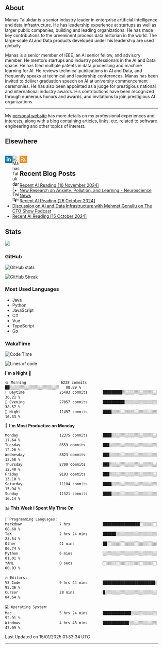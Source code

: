 ## About

Manas Talukdar is a senior industry leader in enterprise artificial intelligence and data infrastructure. He has leadership experience at startups as well as larger public companies, building and leading organizations. He has made key contributions to the preeminent process data historian in the world. The large-scale AI and Data products developed under his leadership are used globally.

Manas is a senior member of IEEE, an AI senior fellow, and advisory member. He mentors startups and industry professionals in the AI and Data space. He has filed multiple patents in data processing and machine learning for AI. He reviews technical publications in AI and Data, and frequently speaks at technical and leadership conferences. Manas has been invited to deliver graduation speech on AI at university commencement ceremonies. He has also been appointed as a judge for prestigious national and international industry awards. His contributions have been recognized through numerous honors and awards, and invitations to join prestigious AI organizations.

---

My [personal website](https://manastalukdar.github.io/) has more details on my professional experiences and interests, along with a blog containing articles, links, etc. related to software engineering and other topics of interest.

## Elsewhere

</br>

<a href="https://www.linkedin.com/in/manastalukdar" target="_blank">
  <img align="left" alt="Manas Talukdar | Linkedin" width="24px" src="https://raw.githubusercontent.com/edent/SuperTinyIcons/master/images/svg/linkedin.svg" />
</a>
<a href="https://www.twitter.com/manastalukdar" target="_blank">
  <img align="left" alt="Manas Talukdar | Twitter" width="24px" src="https://github.com/TheDudeThatCode/TheDudeThatCode/blob/master/Assets/Twitter.svg" />
</a>
<a href="https://manastalukdar.github.io/" target="_blank">
  <img align="left" alt="Manas Talukdar | Website" width="24px" src="https://github.com/edent/SuperTinyIcons/blob/master/images/svg/rss.svg" />
</a>

</br>

## Recent Blog Posts

<!-- BLOG:START -->
- [Recent AI Reading [10 November 2024]](https://manastalukdar.github.io/blog/2024/11/10/recent-ai-reading-10-november-2024/)
- [New Research on Anxiety, Pollution, and Learning - Neuroscience News](https://manastalukdar.github.io/blog/2024/11/02/neuroscience-news-research-anxiety-pollution-learning/)
- [Recent AI Reading [26 October 2024]](https://manastalukdar.github.io/blog/2024/10/26/recent-ai-reading-26-october-2024/)
- [Discussion on AI and Data Infrastructure with Mehmet Gonullu on The CTO Show Podcast](https://manastalukdar.github.io/blog/2024/10/25/ai-data-infrastructure-mehmet-gonullo-the-cto-show-podcast/)
- [Recent AI Reading [15 October 2024]](https://manastalukdar.github.io/blog/2024/10/15/recent-ai-reading-15-october-2024/)
<!-- BLOG:END -->

## Stats

![](https://komarev.com/ghpvc/?username=manastalukdar)

### GitHub

![GitHub stats](https://github-readme-stats.vercel.app/api?username=manastalukdar&show_icons=true&hide_border=true&hide_rank=true&hide_title=true&icon_color=79ff97&text_color=cecac3&bg_color=4d4b4b)

[![GitHub Streak](https://streak-stats.demolab.com?user=manastalukdar&hide_border=true&border_radius=4&date_format=M%20j%5B%2C%20Y%5D&background=4D4B4B)](https://git.io/streak-stats)

### Most Used Languages

- Java
- Python
- JavaScript
- C#
- Vue
- TypeScript
- Go

<!--
![Top Langs](https://github-readme-stats.vercel.app/api/top-langs/?username=manastalukdar&layout=compact&hide_border=true&hide_title=true&icon_color=79ff97&text_color=cecac3&bg_color=4d4b4b)
-->

### WakaTime

<!--START_SECTION:waka-->
![Code Time](http://img.shields.io/badge/Code%20Time-5%2C228%20hrs-blue)

![Lines of code](https://img.shields.io/badge/From%20Hello%20World%20I%27ve%20Written-19.6%20million%20lines%20of%20code-blue)

**I'm a Night 🦉** 

```text
🌞 Morning                6238 commits        ██░░░░░░░░░░░░░░░░░░░░░░░   08.89 % 
🌆 Daytime                25403 commits       █████████░░░░░░░░░░░░░░░░   36.21 % 
🌃 Evening                27057 commits       ██████████░░░░░░░░░░░░░░░   38.57 % 
🌙 Night                  11457 commits       ████░░░░░░░░░░░░░░░░░░░░░   16.33 % 
```
📅 **I'm Most Productive on Monday** 

```text
Monday                   12375 commits       ████░░░░░░░░░░░░░░░░░░░░░   17.64 % 
Tuesday                  8559 commits        ███░░░░░░░░░░░░░░░░░░░░░░   12.20 % 
Wednesday                8823 commits        ███░░░░░░░░░░░░░░░░░░░░░░   12.58 % 
Thursday                 8700 commits        ███░░░░░░░░░░░░░░░░░░░░░░   12.40 % 
Friday                   9193 commits        ███░░░░░░░░░░░░░░░░░░░░░░   13.10 % 
Saturday                 11184 commits       ████░░░░░░░░░░░░░░░░░░░░░   15.94 % 
Sunday                   11321 commits       ████░░░░░░░░░░░░░░░░░░░░░   16.14 % 
```


📊 **This Week I Spent My Time On** 

```text
💬 Programming Languages: 
Markdown                 7 hrs               █████████████████░░░░░░░░   68.68 % 
TeX                      2 hrs 24 mins       ██████░░░░░░░░░░░░░░░░░░░   23.54 % 
Other                    41 mins             ██░░░░░░░░░░░░░░░░░░░░░░░   06.74 % 
Python                   6 mins              ░░░░░░░░░░░░░░░░░░░░░░░░░   01.01 % 
YAML                     0 secs              ░░░░░░░░░░░░░░░░░░░░░░░░░   00.03 % 

🔥 Editors: 
VS Code                  9 hrs 44 mins       ████████████████████████░   95.36 % 
Cursor                   28 mins             █░░░░░░░░░░░░░░░░░░░░░░░░   04.64 % 

💻 Operating System: 
Mac                      5 hrs 24 mins       █████████████░░░░░░░░░░░░   52.91 % 
Windows                  4 hrs 48 mins       ████████████░░░░░░░░░░░░░   47.09 % 
```


 Last Updated on 15/01/2025 01:33:34 UTC
<!--END_SECTION:waka-->

---

<!--

**manastalukdar/manastalukdar** is a ✨ _special_ ✨ repository because its `README.md` (this file) appears on your GitHub profile.

Here are some ideas to get you started:

- 🔭 I’m currently working on ...
- 🌱 I’m currently learning ...
- 👯 I’m looking to collaborate on ...
- 🤔 I’m looking for help with ...
- 💬 Ask me about ...
- 📫 How to reach me: ...
- 😄 Pronouns: ...
- ⚡ Fun fact: ...
-->
